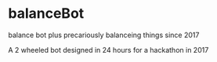 # balanceBot
balance bot plus precariously balanceing things since 2017

A 2 wheeled bot designed in 24 hours for a hackathon in 2017
